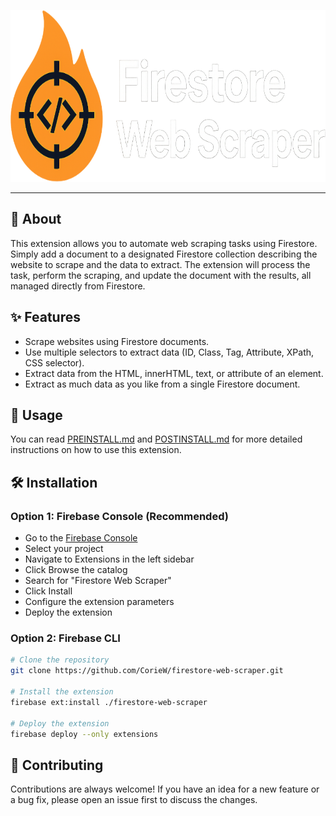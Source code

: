 <p align="center">
  <img src="banner.png" alt="banner" height="275"/>
</p>

<hr/>

## 📝 About

This extension allows you to automate web scraping tasks using Firestore. Simply add a document to a designated Firestore collection describing the website to scrape and the data to extract. The extension will process the task, perform the scraping, and update the document with the results, all managed directly from Firestore.

## ✨ Features

- Scrape websites using Firestore documents.
- Use multiple selectors to extract data (ID, Class, Tag, Attribute, XPath, CSS selector).
- Extract data from the HTML, innerHTML, text, or attribute of an element.
- Extract as much data as you like from a single Firestore document.

## 🚀 Usage

You can read [PREINSTALL.md](https://github.com/CorieW/firestore-web-scraper/blob/master/PREINSTALL.md) and [POSTINSTALL.md](https://github.com/CorieW/firestore-web-scraper/blob/master/POSTINSTALL.md) for more detailed instructions on how to use this extension.

## 🛠️ Installation

### Option 1: Firebase Console (Recommended)

  - Go to the [Firebase Console](https://console.firebase.google.com/)
  - Select your project
  - Navigate to Extensions in the left sidebar
  - Click Browse the catalog
  - Search for "Firestore Web Scraper"
  - Click Install
  - Configure the extension parameters
  - Deploy the extension

### Option 2: Firebase CLI

   ```bash
   # Clone the repository
   git clone https://github.com/CorieW/firestore-web-scraper.git

   # Install the extension
   firebase ext:install ./firestore-web-scraper

   # Deploy the extension
   firebase deploy --only extensions
   ```

## 🤝 Contributing

Contributions are always welcome! If you have an idea for a new feature or a bug fix, please open an issue first to discuss the changes.
